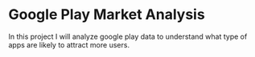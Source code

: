 Google Play Market Analysis
==============================

In this project I will analyze google play data to understand what type of apps are likely to attract more users.